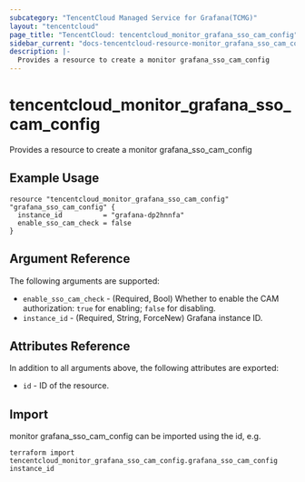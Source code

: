 ```yaml
---
subcategory: "TencentCloud Managed Service for Grafana(TCMG)"
layout: "tencentcloud"
page_title: "TencentCloud: tencentcloud_monitor_grafana_sso_cam_config"
sidebar_current: "docs-tencentcloud-resource-monitor_grafana_sso_cam_config"
description: |-
  Provides a resource to create a monitor grafana_sso_cam_config
---
```


# tencentcloud_monitor_grafana_sso_cam_config

Provides a resource to create a monitor grafana_sso_cam_config

## Example Usage

```hcl
resource "tencentcloud_monitor_grafana_sso_cam_config" "grafana_sso_cam_config" {
  instance_id          = "grafana-dp2hnnfa"
  enable_sso_cam_check = false
}
```

## Argument Reference

The following arguments are supported:

* `enable_sso_cam_check` - (Required, Bool) Whether to enable the CAM authorization: `true` for enabling; `false` for disabling.
* `instance_id` - (Required, String, ForceNew) Grafana instance ID.

## Attributes Reference

In addition to all arguments above, the following attributes are exported:

* `id` - ID of the resource.



## Import

monitor grafana_sso_cam_config can be imported using the id, e.g.

```
terraform import tencentcloud_monitor_grafana_sso_cam_config.grafana_sso_cam_config instance_id
```

